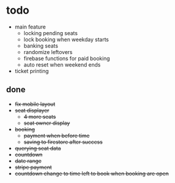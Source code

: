 # todo
- main feature
  - locking pending seats
  - lock booking when weekday starts
  - banking seats
  - randomize leftovers
  - firebase functions for paid booking
  - auto reset when weekend ends
- ticket printing

## done
- ~~fix mobile layout~~
- ~~seat displayer~~
  - ~~4 more seats~~
  - ~~seat owner display~~
- ~~booking~~
  - ~~payment when before time~~
  - ~~saving to firestore after success~~
- ~~querying seat data~~
- ~~countdown~~
- ~~date range~~
- ~~stripe payment~~
- ~~countdown change to time left to book when booking are open~~